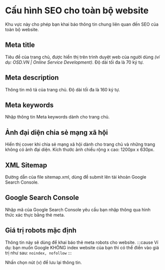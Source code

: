 # Cấu hình SEO cho toàn bộ website

Khu vực này cho phép bạn khai báo thông tin chung liên quan đến SEO của toàn bộ website.

## Meta title
Tiêu đề của trang chủ, được hiển thị trên trình duyệt web của người dùng _(ví dụ: OSD.VN | Online Service Development)_. Độ dài tối đa là 70 ký tự.

## Meta description
Thông tin mô tả của trang chủ. Độ dài tối đa là 160 ký tự.

## Meta keywords
Nhập thông tin Meta keywords dành cho trang chủ.

## Ảnh đại diện chia sẻ mạng xã hội
Hiển thị cover khi chia sẻ mạng xã hội dành cho trang chủ và những trang không có ảnh đại diện. Kích thước ảnh chiều rộng x cao: 1200px x 630px.

## XML Sitemap
Đường dẫn của file sitemap.xml, dùng để submit lên tài khoản Google Search Console.

## Google Search Console
Nhập mã của Google Search Console yêu cầu bạn nhập thông qua hình thức xác thực bằng thẻ meta.

## Giá trị robots mặc định
Thông tin này sẽ dùng để khai báo thẻ meta robots cho website.
:::cause
Ví dụ: bạn muốn Google KHÔNG index website của bạn thì có thể điền vào giá trị như sau: `noindex, nofollow`
:::

Nhấn chọn nút (v) để lưu lại thông tin.

